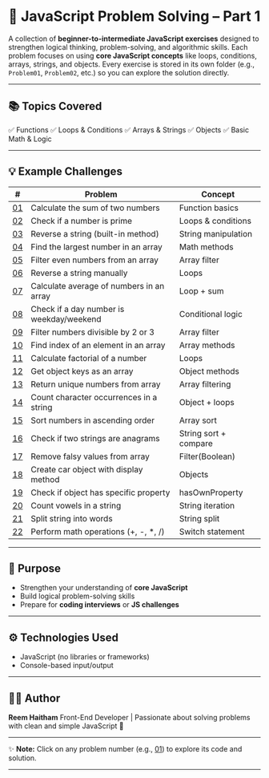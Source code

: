 # 🧠 JavaScript Problem Solving – Part 1

A collection of **beginner-to-intermediate JavaScript exercises** designed to strengthen logical thinking, problem-solving, and algorithmic skills.
Each problem focuses on using **core JavaScript concepts** like loops, conditions, arrays, strings, and objects.
Every exercise is stored in its own folder (e.g., `Problem01`, `Problem02`, etc.) so you can explore the solution directly.

---

## 📚 Topics Covered

✅ Functions
✅ Loops & Conditions
✅ Arrays & Strings
✅ Objects
✅ Basic Math & Logic

---

## 💡 Example Challenges

| #                 | Problem                                  | Concept               |
| ----------------- | ---------------------------------------- | --------------------- |
| [01](./Problem01) | Calculate the sum of two numbers         | Function basics       |
| [02](./Problem02) | Check if a number is prime               | Loops & conditions    |
| [03](./Problem03) | Reverse a string (built-in method)       | String manipulation   |
| [04](./Problem04) | Find the largest number in an array      | Math methods          |
| [05](./Problem05) | Filter even numbers from an array        | Array filter          |
| [06](./Problem06) | Reverse a string manually                | Loops                 |
| [07](./Problem07) | Calculate average of numbers in an array | Loop + sum            |
| [08](./Problem08) | Check if a day number is weekday/weekend | Conditional logic     |
| [09](./Problem09) | Filter numbers divisible by 2 or 3       | Array filter          |
| [10](./Problem10) | Find index of an element in an array     | Array methods         |
| [11](./Problem11) | Calculate factorial of a number          | Loops                 |
| [12](./Problem12) | Get object keys as an array              | Object methods        |
| [13](./Problem13) | Return unique numbers from array         | Array filtering       |
| [14](./Problem14) | Count character occurrences in a string  | Object + loops        |
| [15](./Problem15) | Sort numbers in ascending order          | Array sort            |
| [16](./Problem16) | Check if two strings are anagrams        | String sort + compare |
| [17](./Problem17) | Remove falsy values from array           | Filter(Boolean)       |
| [18](./Problem18) | Create car object with display method    | Objects               |
| [19](./Problem19) | Check if object has specific property    | hasOwnProperty        |
| [20](./Problem20) | Count vowels in a string                 | String iteration      |
| [21](./Problem21) | Split string into words                  | String split          |
| [22](./Problem22) | Perform math operations (+, -, *, /)     | Switch statement      |

---

## 🎯 Purpose

* Strengthen your understanding of **core JavaScript**
* Build logical problem-solving skills
* Prepare for **coding interviews** or **JS challenges**

---

## ⚙️ Technologies Used

* JavaScript (no libraries or frameworks)
* Console-based input/output

---

## 🧑‍💻 Author

**Reem Haitham**
Front-End Developer | Passionate about solving problems with clean and simple JavaScript 💛

---

✨ **Note:** Click on any problem number (e.g., [01](./Problem01)) to explore its code and solution.

---
